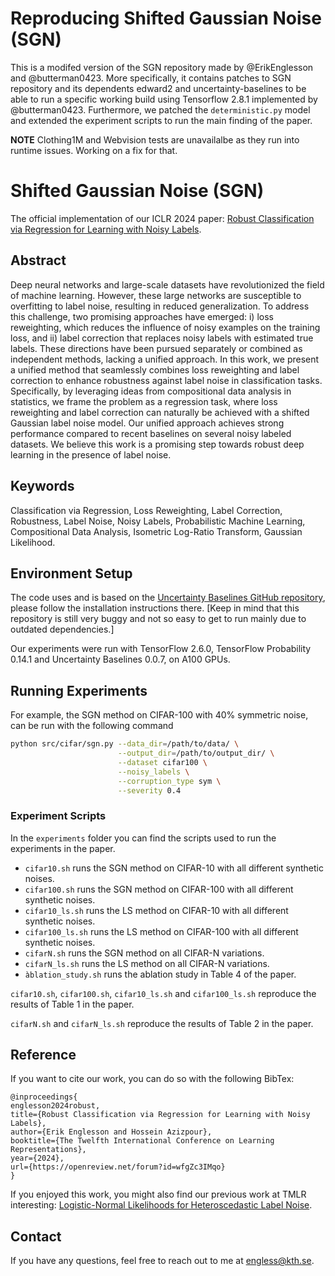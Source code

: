 # Reproducing Shifted Gaussian Noise (SGN)
This is a modifed version of the SGN repository made by @ErikEnglesson and @butterman0423. More specifically, it contains patches to SGN repository and its dependents edward2 and uncertainty-baselines to be able to run a specific working build using Tensorflow 2.8.1 implemented by @butterman0423. Furthermore, we patched the `deterministic.py` model and extended the experiment scripts to run the main finding of the paper. 

**NOTE**
Clothing1M and Webvision tests are unavailalbe as they run into runtime issues. Working on a fix for that.

# Shifted Gaussian Noise (SGN)
The official implementation of our ICLR 2024 paper: [Robust Classification via Regression for Learning with Noisy Labels](https://openreview.net/forum?id=wfgZc3IMqo).

## Abstract
Deep neural networks and large-scale datasets have revolutionized the field of machine learning. However, these large networks are susceptible to overfitting to label noise, resulting in reduced generalization. To address this challenge, two promising approaches have emerged: i) loss reweighting, which reduces the influence of noisy examples on the training loss, and ii) label correction that replaces noisy labels with estimated true labels. These directions have been pursued separately or combined as independent methods, lacking a unified approach. In this work, we present a unified method that seamlessly combines loss reweighting and label correction to enhance robustness against label noise in classification tasks. Specifically, by leveraging ideas from compositional data analysis in statistics, we frame the problem as a regression task, where loss reweighting and label correction can naturally be achieved with a shifted Gaussian label noise model. Our unified approach achieves strong performance compared to recent baselines on several noisy labeled datasets. We believe this work is a promising step towards robust deep learning in the presence of label noise.

## Keywords
Classification via Regression, Loss Reweighting, Label Correction, Robustness, Label Noise, Noisy Labels, Probabilistic Machine Learning, Compositional Data Analysis, Isometric Log-Ratio Transform, Gaussian Likelihood.

## Environment Setup
The code uses and is based on the [Uncertainty Baselines GitHub repository](https://github.com/google/uncertainty-baselines), please follow the installation instructions there. [Keep in mind that this repository is still very buggy and not so easy to get to run mainly due to outdated dependencies.]

Our experiments were run with TensorFlow 2.6.0, TensorFlow Probability 0.14.1 and Uncertainty Baselines 0.0.7, on A100 GPUs.

## Running Experiments
For example, the SGN method on CIFAR-100 with 40% symmetric noise, can be run with the following command
```bash
python src/cifar/sgn.py --data_dir=/path/to/data/ \
                        --output_dir=/path/to/output_dir/ \
                        --dataset cifar100 \
                        --noisy_labels \
                        --corruption_type sym \
                        --severity 0.4
```


### Experiment Scripts

In the `experiments` folder you can find the scripts used to run the experiments in the paper.

* `cifar10.sh` runs the SGN method on CIFAR-10 with all different synthetic noises.
* `cifar100.sh` runs the SGN method on CIFAR-100 with all different synthetic noises.
* `cifar10_ls.sh` runs the LS method on CIFAR-10 with all different synthetic noises.
* `cifar100_ls.sh` runs the LS method on CIFAR-100 with all different synthetic noises.
* ``cifarN.sh`` runs the SGN method on all CIFAR-N variations.
* ``cifarN_ls.sh`` runs the LS method on all CIFAR-N variations.
* `àblation_study.sh` runs the ablation study in Table 4 of the paper.


`cifar10.sh`, `cifar100.sh`, `cifar10_ls.sh` and `cifar100_ls.sh` reproduce the results of Table 1 in the paper.

`cifarN.sh` and `cifarN_ls.sh` reproduce the results of Table 2 in the paper.


## Reference
If you want to cite our work, you can do so with the following BibTex:
```
@inproceedings{
englesson2024robust,
title={Robust Classification via Regression for Learning with Noisy Labels},
author={Erik Englesson and Hossein Azizpour},
booktitle={The Twelfth International Conference on Learning Representations},
year={2024},
url={https://openreview.net/forum?id=wfgZc3IMqo}
}
```

If you enjoyed this work, you might also find our previous work at TMLR interesting: [Logistic-Normal Likelihoods for Heteroscedastic Label Noise](https://openreview.net/forum?id=7wA65zL3B3).

## Contact
If you have any questions, feel free to reach out to me at [engless@kth.se](mailto:engless@kth.se). 
